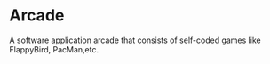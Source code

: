 # Arcade
A software application arcade that consists of self-coded games like FlappyBird, PacMan,etc.
